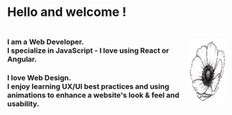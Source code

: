 # Hello and welcome !
<div style="display: flex; justify-content: space-between; align-items: center">
<div>
<h3>I am a Web Developer.<br/>I specialize in JavaScript - I love using React or Angular.</h3> 
<h3>I love Web Design.<br/>I enjoy learning UX/UI best practices and using animations to enhance a website's look & feel and usability.</h3>
</div>
<div>
<img align="right" src="https://github.com/Sabinerobart/Sabinerobart/blob/master/beautiful-anemone.png" alt="Decorative flower" height=150px/>
</div>

<!--
**Sabinerobart/Sabinerobart** is a ✨ _special_ ✨ repository because its `README.md` (this file) appears on your GitHub profile.
-->
